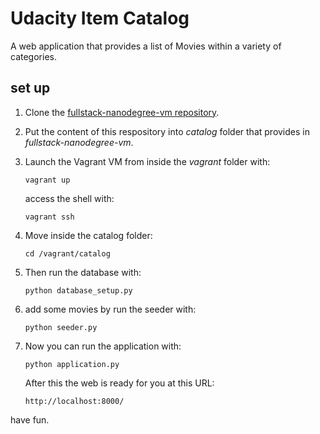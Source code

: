 # Udacity Item Catalog

A web application that provides a list of Movies within a variety of categories.

## set up

1. Clone the [fullstack-nanodegree-vm repository](https://github.com/udacity/fullstack-nanodegree-vm).

2. Put the content of this respository into *catalog* folder that provides in *fullstack-nanodegree-vm*.

3. Launch the Vagrant VM from inside the *vagrant* folder with:

    `vagrant up`
    
    access the shell with:

    `vagrant ssh`

4. Move inside the catalog folder:

    `cd /vagrant/catalog`

5. Then run the database with:

    `python database_setup.py`

6. add some movies by run the seeder with:

    `python seeder.py`

7. Now you can run the application with:

    `python application.py`

    After this the web is ready for you at this URL:

     `http://localhost:8000/`

have fun.
